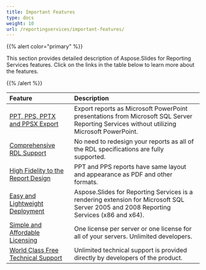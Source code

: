 ```yaml
---
title: Important Features
type: docs
weight: 10
url: /reportingservices/important-features/
---
```


{{% alert color="primary" %}} 

This section provides detailed description of Aspose.Slides for Reporting Services features. Click on the links in the table below to learn more about the features. 

{{% /alert %}} 

|**Feature** |**Description** |
| :- | :- |
|[PPT, PPS, PPTX and PPSX Export](/slides/reportingservices/ppt-2c-pps-2c-pptx-and-ppsx-export-html/)|Export reports as Microsoft PowerPoint presentations from Microsoft SQL Server Reporting Services without utilizing Microsoft PowerPoint. |
|[Comprehensive RDL Support](/slides/reportingservices/comprehensive-rdl-support-html/)|No need to redesign your reports as all of the RDL specifications are fully supported. |
|[High Fidelity to the Report Design](/slides/reportingservices/high-fidelity-to-the-report-design/)|PPT and PPS reports have same layout and appearance as PDF and other formats. |
|[Easy and Lightweight Deployment](/slides/reportingservices/easy-and-lightweight-deployment-html/)|Aspose.Slides for Reporting Services is a rendering extension for Microsoft SQL Server 2005 and 2008 Reporting Services (x86 and x64). |
|[Simple and Affordable Licensing](/slides/reportingservices/simple-and-affordable-licensing/)|One license per server or one license for all of your servers. Unlimited developers. |
|[World Class Free Technical Support](/slides/reportingservices/world-class-free-technical-support-html/)|Unlimited technical support is provided directly by developers of the product. |

